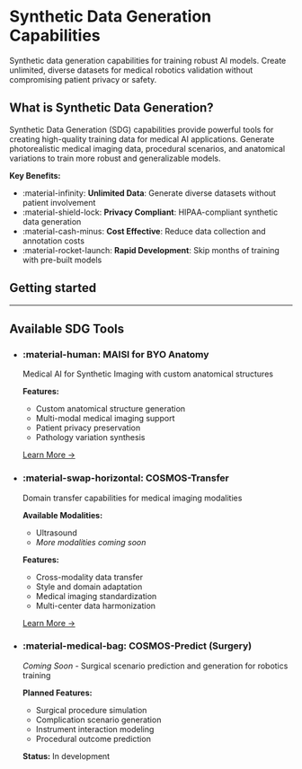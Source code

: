 # Synthetic Data Generation Capabilities

Synthetic data generation capabilities for training robust AI models. Create unlimited, diverse datasets for medical robotics validation without compromising patient privacy or safety.

## What is Synthetic Data Generation?

Synthetic Data Generation (SDG) capabilities provide powerful tools for creating high-quality training data for medical AI applications. Generate photorealistic medical imaging data, procedural scenarios, and anatomical variations to train more robust and generalizable models.

**Key Benefits:**

- :material-infinity: **Unlimited Data**: Generate diverse datasets without patient involvement
- :material-shield-lock: **Privacy Compliant**: HIPAA-compliant synthetic data generation
- :material-cash-minus: **Cost Effective**: Reduce data collection and annotation costs
- :material-rocket-launch: **Rapid Development**: Skip months of training with pre-built models


## Getting started

---

## Available SDG Tools

<div class="grid cards" markdown>

-   ### :material-human: **MAISI for BYO Anatomy**
    
    Medical AI for Synthetic Imaging with custom anatomical structures
    
    **Features:**
    
    - Custom anatomical structure generation
    - Multi-modal medical imaging support
    - Patient privacy preservation
    - Pathology variation synthesis

    [Learn More →](maisi.md)

-   ### :material-swap-horizontal: **COSMOS-Transfer**
    
    Domain transfer capabilities for medical imaging modalities
    
    **Available Modalities:**
    
    - Ultrasound
    - _More modalities coming soon_
    
    **Features:**
    
    - Cross-modality data transfer
    - Style and domain adaptation
    - Medical imaging standardization
    - Multi-center data harmonization

    [Learn More →](cosmos-transfer.md)

-   ### :material-medical-bag: **COSMOS-Predict (Surgery)**
    
    *Coming Soon* - Surgical scenario prediction and generation for robotics training
    
    **Planned Features:**
    
    - Surgical procedure simulation
    - Complication scenario generation
    - Instrument interaction modeling
    - Procedural outcome prediction

    **Status:** In development

</div> 